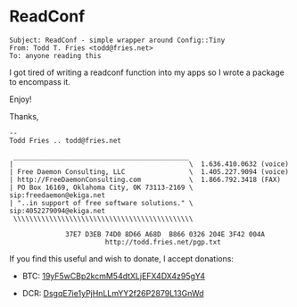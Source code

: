 # ReadConf
```
Subject: ReadConf - simple wrapper around Config::Tiny
From: Todd T. Fries <todd@fries.net>
To: anyone reading this
```

I got tired of writing a readconf function into my apps so I wrote a package
to encompass it.

Enjoy!

Thanks,

```
--
Todd Fries .. todd@fries.net

 ____________________________________________
|                                            \  1.636.410.0632 (voice)
| Free Daemon Consulting, LLC                \  1.405.227.9094 (voice)
| http://FreeDaemonConsulting.com            \  1.866.792.3418 (FAX)
| PO Box 16169, Oklahoma City, OK 73113-2169 \  sip:freedaemon@ekiga.net
| "..in support of free software solutions." \  sip:4052279094@ekiga.net
 \\\\\\\\\\\\\\\\\\\\\\\\\\\\\\\\\\\\\\\\\\\\\
                                                 
              37E7 D3EB 74D0 8D66 A68D  B866 0326 204E 3F42 004A
                        http://todd.fries.net/pgp.txt
```

If you find this useful and wish to donate, I accept donations:

- BTC: [19yF5wCBp2kcmM54dtXLjEFX4DX4z95gY4](bitcoin:19yF5wCBp2kcmM54dtXLjEFX4DX4z95gY4)

- DCR: [DsgqE7ie1yPjHnLLmYY2f26P2879L13GnWd](decred:DsgqE7ie1yPjHnLLmYY2f26P2879L13GnWd)

